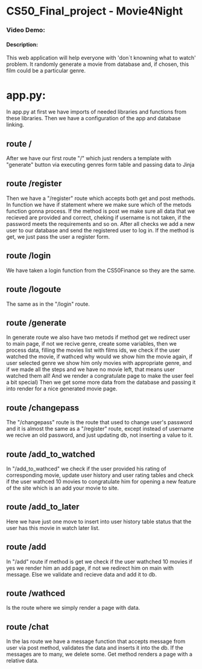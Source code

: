 # CS50_Final_project - Movie4Night
### Video Demo:  <URL HERE>
#### Description:
This web application will help everyone with 'don`t knowning what to watch' problem. It randomly generate a movie from database and, if chosen, this film could be a particular genre.
# app.py: 
In app.py at first we have imports of needed libraries and functions from these libraries. 
Then we have a configuration of the app and database linking.
## route / 
After we have our first route "/" which just renders a template with "generate" button via executing genres form table and passing data to Jinja
## route /register
Then we have a "/register" route which accepts both get and post methods. In function we have if statement where we make sure which of the metods function gonna process. If the method is post we make sure all data that we recieved are provided and correct, cheking if username is not taken, if the password meets the requirements and so on. After all checks we add a new user to our database and send the registered user to log in. If the method is get, we just pass the user a register form.
## route /login 
We have taken a login function from the CS50Finance so they are the same.
## route /logoute
The same as in the "/login" route.
## route /generate
In generate route we also have two metods if method get we redirect user to main page, if not we recive genre, create some variables, then we process data, filling the movies list with films ids, we check if the user watched the movie, if wathced why would we show him the movie again, if user selected genre we show him only movies with appropriate genre, and if we made all the steps and we have no movie left, that means user watched them all! And we render a congratulate page to make the user feel a bit special) Then we get some more data from the database and passing it into render for a nice generated movie page. 
## route /changepass
The "/changepass" route is the route that used to change user's password and it is almost the same as a "/register" route, except instead of username we recive an old password, and just updating db, not inserting a value to it.
## route /add_to_watched
In "/add_to_wathced" we check if the user provided his rating of corresponding movie, update user history and user rating tables and check if the user wathced 10 movies to congratulate him for opening a new feature of the site which is an add your movie to site.
## route /add_to_later
Here we have just one move to insert into user history table status that the user has this movie in watch later list.
## route /add
In "/add" route if method is get we check if the user wathched 10 movies if yes we render him an add page, if not we redirect him on main with message.
Else we validate and recieve data and add it to db.
## route /wathced
Is the route where we simply render a page with data.
## route /chat
In the las route we have a message function that accepts message from user via post method, validates the data and inserts it into the db. If the messages are to many, we delete some. Get method renders a page with a relative data.
 